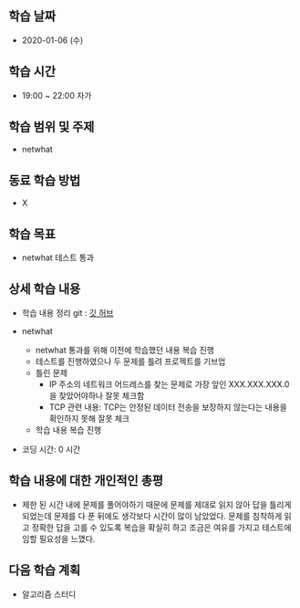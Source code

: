 학습 날짜
---
+ 2020-01-06 (수)

학습 시간
---
+ 19:00 ~ 22:00 자가

학습 범위 및 주제
---
+ netwhat

동료 학습 방법
---
+ X

학습 목표
---
+ netwhat 테스트 통과

상세 학습 내용
---
+ 학습 내용 정리 git : [깃 허브](https://github.com/kiskim/study)   

+ netwhat
  + netwhat 통과를 위해 이전에 학습했던 내용 복습 진행
  + 테스트를 진행하였으나 두 문제를 틀려 프로젝트를 기브업
  + 틀린 문제
    + IP 주소의 네트워크 어드레스를 찾는 문제로 가장 앞인 XXX.XXX.XXX.0을 찾았어야하나 잘못 체크함
    + TCP 관련 내용: TCP는 안정된 데이터 전송을 보장하지 않는다는 내용을 확인하지 못해 잘못 체크
  + 학습 내용 복습 진행
+ 코딩 시간: 0 시간

학습 내용에 대한 개인적인 총평
---
+ 제한 된 시간 내에 문제를 풀어야하기 때문에 문제를 제대로 읽지 않아 답을 틀리게 되었는데 문제를 다 푼 뒤에도 생각보다 시간이 많이 남았었다. 문제를 침착하게 읽고 정확한 답을 고를 수 있도록 복습을 확실히 하고 조금은 여유를 가지고 테스트에 임할 필요성을 느꼈다.

다음 학습 계획
---
+ 알고리즘 스터디
